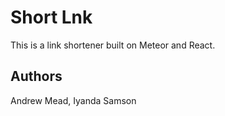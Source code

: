 # Short Lnk

This is a link shortener built on Meteor and React.

## Authors

Andrew Mead,
Iyanda Samson

